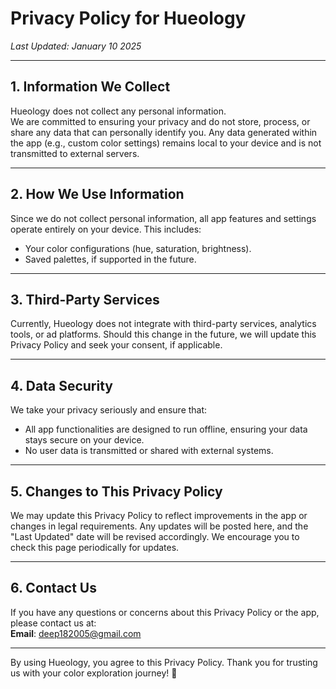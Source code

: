 # Privacy Policy for Hueology  
_Last Updated: January 10 2025_  

---

## 1. Information We Collect  
Hueology does not collect any personal information.  
We are committed to ensuring your privacy and do not store, process, or share any data that can personally identify you. Any data generated within the app (e.g., custom color settings) remains local to your device and is not transmitted to external servers.

---

## 2. How We Use Information  
Since we do not collect personal information, all app features and settings operate entirely on your device. This includes:  

- Your color configurations (hue, saturation, brightness).  
- Saved palettes, if supported in the future.  

---

## 3. Third-Party Services  
Currently, Hueology does not integrate with third-party services, analytics tools, or ad platforms. Should this change in the future, we will update this Privacy Policy and seek your consent, if applicable.

---

## 4. Data Security  
We take your privacy seriously and ensure that:  

- All app functionalities are designed to run offline, ensuring your data stays secure on your device.  
- No user data is transmitted or shared with external systems.  

---

## 5. Changes to This Privacy Policy  
We may update this Privacy Policy to reflect improvements in the app or changes in legal requirements. Any updates will be posted here, and the "Last Updated" date will be revised accordingly. We encourage you to check this page periodically for updates.

---

## 6. Contact Us  
If you have any questions or concerns about this Privacy Policy or the app, please contact us at:  
**Email**: deep182005@gmail.com  

---

By using Hueology, you agree to this Privacy Policy. Thank you for trusting us with your color exploration journey! 🌈
